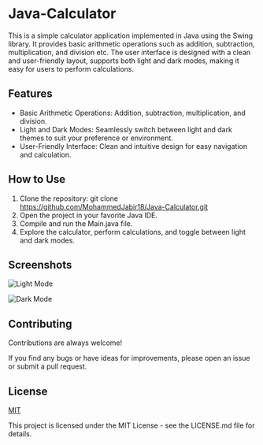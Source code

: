 # Java-Calculator
This is a simple calculator application implemented in Java using the Swing library. It provides basic arithmetic operations such as addition, subtraction, multiplication, and division etc. The user interface is designed with a clean and user-friendly layout, supports both light and dark modes, making it easy for users to perform calculations.


## Features

- Basic Arithmetic Operations: Addition, subtraction, multiplication, and division.
- Light and Dark Modes: Seamlessly switch between light and dark themes to suit your preference or environment.
- User-Friendly Interface: Clean and intuitive design for easy navigation and calculation.


## How to Use

1. Clone the repository: git clone https://github.com/MohammedJabir18/Java-Calculator.git
2. Open the project in your favorite Java IDE.
3. Compile and run the Main.java file.
4. Explore the calculator, perform calculations, and toggle between light and dark modes.


## Screenshots
![Light Mode](https://github.com/MohammedJabir18/Java-Calculator/assets/113545300/93b6c901-1efa-435c-bbc5-d8c5f6a004fb)

![Dark Mode](https://github.com/MohammedJabir18/Java-Calculator/assets/113545300/8ab46c82-2bab-4dd1-a7e0-ef15e51ca4a0)



## Contributing

Contributions are always welcome!

If you find any bugs or have ideas for improvements, please open an issue or submit a pull request.


## License

[MIT](https://choosealicense.com/licenses/mit/)

This project is licensed under the MIT License - see the LICENSE.md file for details.
